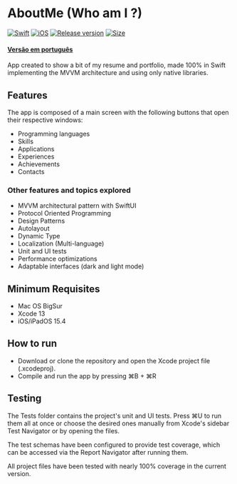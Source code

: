 # AboutMe (Who am I ?)

[![Swift](https://img.shields.io/badge/Swift-FA7343?style=for-the-badge&logo=swift&logoColor=white)](https://shields.io/) [![iOS](https://img.shields.io/badge/iOS/Mac-000000?style=for-the-badge&logo=ios&logoColor=white)](https://shields.io/) [![Release version](https://img.shields.io/badge/release-v1.1-blue.svg?&style=for-the-badge)](https://shields.io/) [![Size](https://img.shields.io/badge/size-7.6_MB-mint.svg?style=for-the-badge)](https://shields.io/)

#### [Versão em português](README_ptBR.md)
App created to show a bit of my resume and portfolio, made 100% in Swift implementing the MVVM architecture and using only native libraries.

## Features
The app is composed of a main screen with the following buttons that open their respective windows:
* Programming languages
* Skills 
* Applications
* Experiences
* Achievements
* Contacts

### Other features and topics explored 
* MVVM architectural pattern with SwiftUI 
* Protocol Oriented Programming
* Design Patterns
* Autolayout
* Dynamic Type
* Localization (Multi-language)
* Unit and UI tests
* Performance optimizations
* Adaptable interfaces (dark and light mode)

## Minimum Requisites
* Mac OS BigSur
* Xcode 13
* iOS/iPadOS 15.4

## How to run
* Download or clone the repository and open the Xcode project file (.xcodeproj).
* Compile and run the app by pressing ⌘B + ⌘R

## Testing
The Tests folder contains the project's unit and UI tests. Press ⌘U to run them all at once or choose the desired ones manually from Xcode's sidebar Test Navigator or by opening the files. 

The test schemas have been configured to provide test coverage, which can be accessed via the Report Navigator after running them.

All project files have been tested with nearly 100% coverage in the current version.